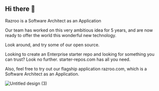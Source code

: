 ## Hi there 👋

Razroo is a Software Architect as an Application

Our team has worked on this very ambitious idea for 5 years, and are now ready to offer the world this wonderful new technology. 

Look around, and try some of our open source. 

Looking to create an Enterprise starter repo and looking for something you can trust? Look no further. starter-repos.com has all you need.

Also, feel free to try out our flagship application razroo.com, which is a Software Architect as an Application.

![Untitled design (3)](https://github.com/razroo/.github/assets/8540141/99569351-cf4d-4eb9-8fd6-01e743260633)


